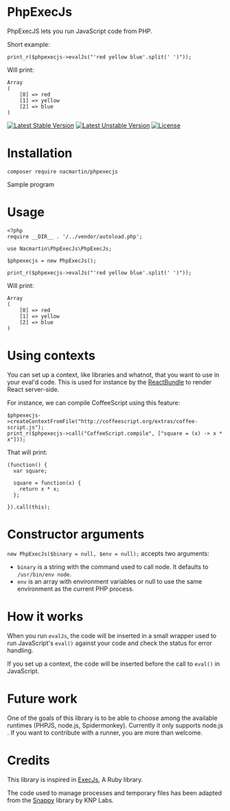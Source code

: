 # PhpExecJs

PhpExecJS lets you run JavaScript code from PHP.

Short example:

    print_r($phpexecjs->evalJs("'red yellow blue'.split(' ')"));

Will print:

    Array
    (
        [0] => red
        [1] => yellow
        [2] => blue
    )

[![Latest Stable Version](https://poser.pugx.org/nacmartin/phpexecjs/v/stable)](https://packagist.org/packages/nacmartin/phpexecjs)
[![Latest Unstable Version](https://poser.pugx.org/nacmartin/phpexecjs/v/unstable)](https://packagist.org/packages/nacmartin/phpexecjs)
[![License](https://poser.pugx.org/nacmartin/phpexecjs/license)](https://packagist.org/packages/nacmartin/phpexecjs)

# Installation

    composer require nacmartin/phpexecjs

Sample program

# Usage

    <?php
    require __DIR__ . '/../vendor/autoload.php';
    
    use Nacmartin\PhpExecJs\PhpExecJs;
    
    $phpexecjs = new PhpExecJs();
    
    print_r($phpexecjs->evalJs("'red yellow blue'.split(' ')"));

Will print:

    Array
    (
        [0] => red
        [1] => yellow
        [2] => blue
    )


# Using contexts

You can set up a context, like libraries and whatnot, that you want to use in your eval'd code. This is used for instance by the [ReactBundle](https://github.com/limenius/ReactBundle/) to render React server-side.

For instance, we can compile CoffeeScript using this feature:

    $phpexecjs->createContextFromFile("http://coffeescript.org/extras/coffee-script.js");
    print_r($phpexecjs->call("CoffeeScript.compile", ["square = (x) -> x * x"]));

That will print:

    (function() {
      var square;
    
      square = function(x) {
        return x * x;
      };
    
    }).call(this);

# Constructor arguments

`new PhpExecJs($binary = null, $env = null);` accepts two arguments:

* `binary` is a string with the command used to call node. It defaults to `/usr/bin/env node`.
* `env` is an array with environment variables or null to use the same environment as the current PHP process.

# How it works

When you run `evalJs`, the code will be inserted in a small wrapper used to run JavaScript's `eval()` against your code and check the status for error handling.

If you set up a context, the code will be inserted before the call to `eval()` in JavaScript.

# Future work

One of the goals of this library is to be able to choose among the available runtimes (PHPJS, node.js, Spidermonkey). Currently it only supports node.js . If you want to contribute with a runner, you are more than welcome.


# Credits

This library is inspired in [ExecJs](https://github.com/rails/execjs), A Ruby library.

The code used to manage processes and temporary files has been adapted from the [Snappy](https://github.com/KnpLabs/snappy) library by KNP Labs.
